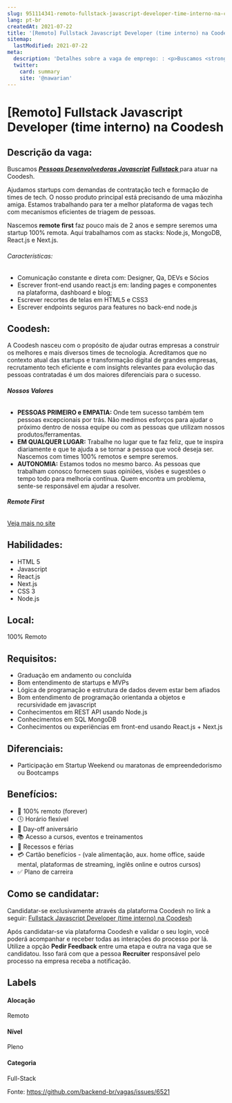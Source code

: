```yaml
---
slug: 951114341-remoto-fullstack-javascript-developer-time-interno-na-coodesh
lang: pt-br
createdAt: 2021-07-22
title: '[Remoto] Fullstack Javascript Developer (time interno) na Coodesh - Vaga de Emprego'
sitemap:
  lastModified: 2021-07-22
meta:
  description: 'Detalhes sobre a vaga de emprego: : <p>Buscamos <strong><em><ins>Pessoas Desenvolvedoras Javascript</ins></em></strong> <strong><em><ins>Fullstack </ins></em></strong>para atuar na Coodesh.</p> <p>Ajudamos startups com demandas de contratação tech e formação de times de tech. O nosso produto principal está precisando de uma mãozinha amiga. Estamos trabalhando para ter a melhor plataforma de vagas tech com mecanismos eficientes de triagem de pessoas.</p> <p>Nascemos <strong>remote first</strong> faz pouco mais de 2 anos e sempre seremos uma startup 100% remota. Aqui trabalhamos com as stacks: Node.js, MongoDB, React.js e Next.js.</p> <h6>Características:</h6> <ul> <li>Comunicação constante e direta com: Designer, Qa, DEVs e Sócios</li> <li>Escrever front-end usando react.js em: landing pages e componentes na plataforma, dashboard e blog;</li> <li>Escrever recortes de telas em HTML5 e CSS3</li> <li>Escrever endpoints seguros para features no back-end node.js</li> </ul>'
  twitter:
    card: summary
    site: '@nawarian'
---
```


# [Remoto] Fullstack Javascript Developer (time interno) na Coodesh

## Descrição da vaga: 
<p>Buscamos <strong><em><ins>Pessoas Desenvolvedoras Javascript</ins></em></strong> <strong><em><ins>Fullstack </ins></em></strong>para atuar na Coodesh.</p>
<p>Ajudamos startups com demandas de contratação tech e formação de times de tech. O nosso produto principal está precisando de uma mãozinha amiga. Estamos trabalhando para ter a melhor plataforma de vagas tech com mecanismos eficientes de triagem de pessoas.</p>
<p>Nascemos <strong>remote first</strong> faz pouco mais de 2 anos e sempre seremos uma startup 100% remota. Aqui trabalhamos com as stacks: Node.js, MongoDB, React.js e Next.js.</p>
<h6>Características:</h6>
<ul>
<li>Comunicação constante e direta com: Designer, Qa, DEVs e Sócios</li>
<li>Escrever front-end usando react.js em: landing pages e componentes na plataforma, dashboard e blog;</li>
<li>Escrever recortes de telas em HTML5 e CSS3</li>
<li>Escrever endpoints seguros para features no back-end node.js</li>
</ul>

## Coodesh: 
 <p>A Coodesh nasceu com o propósito de ajudar outras empresas a construir os melhores e mais diversos times de tecnologia. Acreditamos que no contexto atual das startups e transformação digital de grandes empresas, recrutamento tech eficiente e com insights relevantes para evolução das pessoas contratadas é um dos maiores diferenciais para o sucesso.</p>

<h6><strong>Nossos Valores</strong></h6>
<ul>
<li><strong>PESSOAS PRIMEIRO e EMPATIA: </strong>Onde tem sucesso também tem pessoas excepcionais por trás. Não medimos esforços para ajudar o próximo dentro de nossa equipe ou com as pessoas que utilizam nossos produtos/ferramentas.</li>
<li><strong>EM QUALQUER LUGAR:</strong> Trabalhe no lugar que te faz feliz, que te inspira diariamente e que te ajuda a se tornar a pessoa que você deseja ser. Nascemos com times 100% remotos e sempre seremos.</li>
<li><strong>AUTONOMIA:</strong> Estamos todos no mesmo barco. As pessoas que trabalham conosco fornecem suas opiniões, visões e sugestões o tempo todo para melhoria contínua. Quem encontra um problema, sente-se responsável em ajudar a resolver.</li>
</ul>
<h6><strong>Remote First</strong></h6>
<p></p><a href='https://coodesh.com/empresas/coodesh'>Veja mais no site</a>

 ## Habilidades: 
 - HTML 5 
- Javascript 
- React.js 
- Next.js 
- CSS 3 
- Node.js
## Local: 
 100% Remoto
## Requisitos: 
 - Graduação em andamento ou concluída 
- Bom entendimento de startups e MVPs 
- Lógica de programação e estrutura de dados devem estar bem afiados 
- Bom entendimento de programação orientanda a objetos e recursividade em javascript 
- Conhecimentos em REST API usando Node.js 
- Conhecimentos em SQL  MongoDB 
- Conhecimentos ou experiëncias em front-end usando React.js + Next.js
## Diferenciais: 
 - Participação em Startup Weekend ou maratonas de empreendedorismo ou Bootcamps
## Benefícios: 
 - 📡 100% remoto (forever) 
- 🕔 Horário flexível 
- 🎈 Day-off aniversário 
- 📚 Acesso a cursos, eventos e treinamentos 
- 🔋 Recessos e férias 
- 💳 Cartão benefícios - (vale alimentação, aux. home office, saúde mental, plataformas de streaming, inglês online e outros cursos) 
- ✅ Plano de carreira
## Como se candidatar:
Candidatar-se exclusivamente através da plataforma Coodesh no link a seguir: [Fullstack Javascript Developer (time interno) na Coodesh](https://coodesh.com/vagas/javascript-developer-184054?origin=github&medium=backend-br-vagas&modal=open)


Após candidatar-se via plataforma Coodesh e validar o seu login, você poderá acompanhar e receber todas as interações do processo por lá. Utilize a opção **Pedir Feedback** entre uma etapa e outra na vaga que se candidatou. Isso fará com que a pessoa **Recruiter** responsável pelo processo na empresa receba a notificação.
## Labels
#### Alocação
Remoto
#### Nível
Pleno
#### Categoria
Full-Stack

Fonte: https://github.com/backend-br/vagas/issues/6521